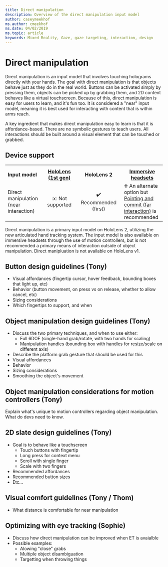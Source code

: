 ```yaml
---
title: Direct manipulation
description: Overview of the direct manipulation input model
author: caseymeekhof
ms.author: cmeekhof
ms.date: 04/02/2019
ms.topic: article
keywords: Mixed Reality, Gaze, gaze targeting, interaction, design
---
```


# Direct manipulation
Direct manipulation is an input model that involves touching holograms directly with your hands.  The goal with direct manipulation is that objects behave just as they do in the real world. Buttons can be activated simply by pressing them, objects can be picked up by grabbing them, and 2D content behaves like a virtual touchscreen.  Because of this, direct manipulation is easy for users to learn, and it's fun too.  It is considered a "near" input model, meaning it is best used for interacting with content that is within arms reach.

A key ingredient that makes direct manipulation easy to learn is that it is affordance-based. There are no symbolic gestures to teach users. All interactions should be built around a visual element that can be touched or grabbed.

## Device support

<table>
<th>
<tr>
<td style="width:150px;"><strong>Input model</strong></td>
<td style="width:150px; text-align: center;"><a href="hololens-hardware-details.md"><strong>HoloLens (1st gen)</strong></a></td>
<td style="width:225px; text-align: center;"><strong>HoloLens 2</strong></td>
<td style="width:150px; text-align: center;"><a href="immersive-headset-hardware-details.md"><strong>Immersive headsets</strong></a></td>
</tr>
</th>
 
<tr>
<td>Direct manipulation (near interaction)</td><td style="text-align: center;">:x: Not supported</td><td style="text-align: center;">✔️ Recommended (first)</td><td>➕ An alternate option but <a href="TBD-fill-in-file-name.md">Pointing and commit (far interaction)</a> is recommended</td>
</tr>
</table>

Direct manipulation is a primary input model on HoloLens 2, utilizing the new articulated hand tracking system. The input model is also available on immersive headsets through the use of motion controllers, but is not recommended a primary means of interaction outside of object manipulation.  Direct manipluation is not available on HoloLens v1.

## Button design guidelines (Tony)
- Visual affordances (fingertip cursor, hover feedback, bounding boxes that light up, etc)
- Behavior (button movement, on press vs on release, whether to allow cancel, etc)
- Sizing considerations
- Which fingertips to support, and when

## Object manipulation design guidelines (Tony)
- Discuss the two primary techniques, and when to use either:
  - Full 6DOF (single-hand grab/rotate, with two hands for scaling)
  - Manipulation handles (bounding box with handles for resize/scale on different axis)
- Describe the platform grab gesture that should be used for this
- Visual affordances
- Behavior
- Sizing considerations
- Smoothing the object's movement

## Object manipulation considerations for motion controllers (Tony)
Explain what's unique to motion controllers regarding object manipulation. What do devs need to know. 

## 2D slate design guidelines (Tony)
- Goal is to behave like a touchscreen
  - Touch buttons with fingertip
  - Long press for context menu
  - Scroll with single finger
  - Scale with two fingers
- Recommended affordances
- Recommended button sizes
- Etc...

## Visual comfort guidelines (Tony / Thom)
 - What distance is comfortable for near manipulation

## Optimizing with eye tracking (Sophie)
 - Discuss how direct manipulation can be improved when ET is avaialble
 - Possible examples:
    - Alowing "close" grabs
    - Multiple object disambiguation
    - Targetting when throwing things
